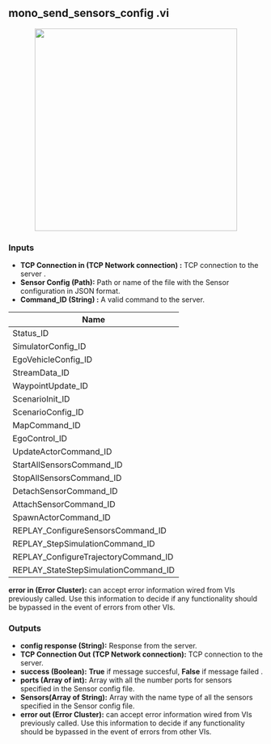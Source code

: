 ## mono_send_sensors_config .vi
<p align="center">
<img src="https://github.com/monoDriveIO/client/blob/lv_client_docs/WikiPhotos/LV_client/sensors/monoDrive_lvlib_mono__send__sensors__configc.png?raw=true" 
width="400"  />
</p>

### Inputs

- **TCP Connection in (TCP Network connection) :** TCP connection to the server .
- **Sensor Config (Path):** Path or name of the file with the Sensor configuration in JSON format.
- **Command_ID (String) :** A valid command to the server.

| Name  |
| ------------ | 
|Status_ID   |
|SimulatorConfig_ID |
|EgoVehicleConfig_ID |
|StreamData_ID   |
|WaypointUpdate_ID    |
|ScenarioInit_ID  |
|ScenarioConfig_ID   |
|MapCommand_ID  |
|EgoControl_ID  | 
|UpdateActorCommand_ID  | 
|StartAllSensorsCommand_ID   | 
|StopAllSensorsCommand_ID   | 
|DetachSensorCommand_ID   | 
|AttachSensorCommand_ID   |
|SpawnActorCommand_ID   |
|REPLAY_ConfigureSensorsCommand_ID  |
|REPLAY_StepSimulationCommand_ID  |
|REPLAY_ConfigureTrajectoryCommand_ID  |
|REPLAY_StateStepSimulationCommand_ID   | 

**error in (Error Cluster):** can accept error information wired from VIs previously called. Use this information to decide if any functionality should be bypassed in the event of errors from other VIs.


### Outputs

- **config response (String):** Response from the server.
- **TCP Connection Out (TCP Network connection):** TCP connection to the server.
- **success (Boolean):** **True** if message succesful, **False** if message failed .
- **ports (Array of int):** Array with all the number ports for sensors specified in the Sensor config file.
- **Sensors(Array of String):** Array with the name type of all the sensors specified in the Sensor config file.
- **error out (Error Cluster):** can accept error information wired from VIs previously called. Use this information to decide if any functionality should be bypassed in the event of errors from other VIs.
